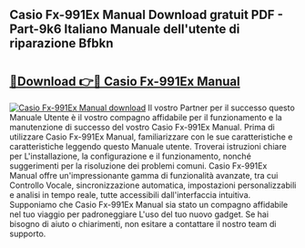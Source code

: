 ## Casio Fx-991Ex Manual Download gratuit PDF - Part-9k6 Italiano Manuale dell'utente di riparazione Bfbkn

# <h2><a href="http://dfgeg10.blite.top/?on=Casio+Fx-991Ex+Manual">🔗Download 👉🔴 Casio Fx-991Ex Manual</a></h2>

[![Casio Fx-991Ex Manual download](https://i.imgur.com/lujVjoI.png)](http://dfgeg10.blite.top/?on=Casio+Fx-991Ex+Manual)
Il vostro Partner per il successo questo Manuale Utente è il vostro compagno affidabile per il funzionamento e la manutenzione di successo del vostro Casio Fx-991Ex Manual. Prima di utilizzare Casio Fx-991Ex Manual, familiarizzare con le sue caratteristiche e caratteristiche leggendo questo Manuale utente. Troverai istruzioni chiare per L'installazione, la configurazione e il funzionamento, nonché suggerimenti per la risoluzione dei problemi comuni. Casio Fx-991Ex Manual offre un'impressionante gamma di funzionalità avanzate, tra cui Controllo Vocale, sincronizzazione automatica, impostazioni personalizzabili e analisi in tempo reale, tutte accessibili dall'interfaccia intuitiva. Supponiamo che Casio Fx-991Ex Manual sia stato un compagno affidabile nel tuo viaggio per padroneggiare L'uso del tuo nuovo gadget. Se hai bisogno di aiuto o chiarimenti, non esitare a contattare il nostro team di supporto.
